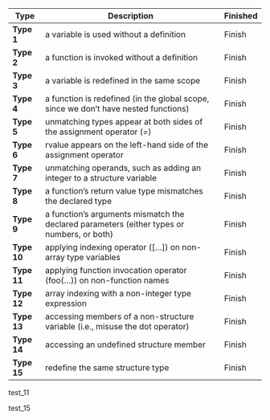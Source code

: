 

 

| Type        | Description                                                  | Finished |
| ----------- | ------------------------------------------------------------ | -------- |
| **Type 1**  | a variable is used without a definition                      | Finish   |
| **Type 2**  | a function is invoked without a definition                   | Finish   |
| **Type 3**  | a variable is redefined in the same scope                    | Finish   |
| **Type 4**  | a function is redefined (in the global scope, since we don’t have nested functions) | Finish   |
| **Type 5**  | unmatching types appear at both sides of the assignment operator (=) | Finish   |
| **Type 6**  | rvalue appears on the left-hand side of the assignment operator | Finish   |
| **Type 7**  | unmatching operands, such as adding an integer to a structure variable | Finish   |
| **Type 8**  | a function’s return value type mismatches the declared type  | Finish   |
| **Type 9**  | a function’s arguments mismatch the declared parameters (either types or numbers, or both) | Finish   |
| **Type 10** | applying indexing operator ([…]) on non-array type variables | Finish   |
| **Type 11** | applying function invocation operator (foo(…)) on non-function names | Finish   |
| **Type 12** | array indexing with a non-integer type expression            | Finish   |
| **Type 13** | accessing members of a non-structure variable (i.e., misuse the dot operator) | Finish   |
| **Type 14** | accessing an undefined structure member                      | Finish   |
| **Type 15** | redefine the same structure type                             | Finish   |



test_11

test_15
